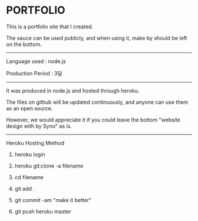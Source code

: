# PORTFOLIO
This is a portfolio site that I created. 

The sauce can be used publicly, and when using it, make by should be left on the bottom.

<hr/>
Language used : node.js

Production Period : 3달
<hr/>

It was produced in node.js and hosted through heroku.

The files on github will be updated continuously, and anyone can use them as an open source.

However, we would appreciate it if you could leave the bottom "website design with by Syno" as is.

<hr/>
Heroku Hosting Method

1. heroku login

2. heroku git:clone -a filename

3. cd filename

4. git add .

5. git commit -am "make it better"

6. git push heroku master
